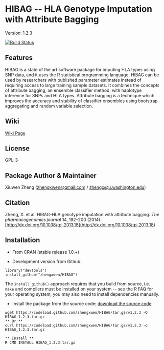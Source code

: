 HIBAG -- HLA Genotype Imputation with Attribute Bagging
==

Version: 1.2.3

[![Build Status](https://travis-ci.org/zhengxwen/HIBAG.png)](https://travis-ci.org/zhengxwen/HIBAG)


## Features

HIBAG is a state of the art software package for imputing HLA types using SNP data, and it uses the R statistical programming language. HIBAG can be used by researchers with published parameter estimates instead of requiring access to large training sample datasets. It combines the concepts of attribute bagging, an ensemble classifier method, with haplotype inference for SNPs and HLA types. Attribute bagging is a technique which improves the accuracy and stability of classifier ensembles using bootstrap aggregating and random variable selection.


## Wiki
[Wiki Page](https://github.com/zhengxwen/HIBAG/wiki)

## License

GPL-3

## Package Author & Maintainer

Xiuwen Zheng ([zhengxwen@gmail.com](zhengxwen@gmail.com) / [zhengx@u.washington.edu](zhengx@u.washington.edu))

## Citation

Zheng, X. et al. HIBAG-HLA genotype imputation with attribute bagging. *The pharmacogenomics journal* 14, 192–200 (2014). [http://dx.doi.org/10.1038/tpj.2013.18](http://dx.doi.org/10.1038/tpj.2013.18)


## Installation

* From CRAN (stable release 1.0.+)

* Development version from Github:
```
library("devtools")
install_github("zhengxwen/HIBAG")
```
The `install_github()` approach requires that you build from source, i.e. `make` and compilers must be installed on your system -- see the R FAQ for your operating system; you may also need to install dependencies manually.

* Install the package from the source code:
[download the source code](https://codeload.github.com/zhengxwen/HIBAG/tar.gz/v1.2.3)
```
wget https://codeload.github.com/zhengxwen/HIBAG/tar.gz/v1.2.3 -O HIBAG_1.2.3.tar.gz
** Or **
curl https://codeload.github.com/zhengxwen/HIBAG/tar.gz/v1.2.3 -o HIBAG_1.2.3.tar.gz

** Install **
R CMD INSTALL HIBAG_1.2.3.tar.gz
```
